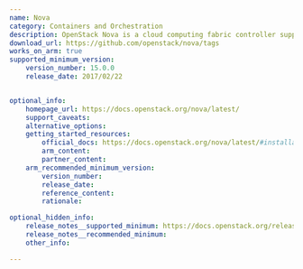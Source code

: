```yaml
---
name: Nova
category: Containers and Orchestration
description: OpenStack Nova is a cloud computing fabric controller supporting libvirt, VMware, and OpenStack Ironic.
download_url: https://github.com/openstack/nova/tags
works_on_arm: true
supported_minimum_version:
    version_number: 15.0.0
    release_date: 2017/02/22


optional_info:
    homepage_url: https://docs.openstack.org/nova/latest/
    support_caveats:
    alternative_options:
    getting_started_resources:
        official_docs: https://docs.openstack.org/nova/latest/#installation
        arm_content:
        partner_content:
    arm_recommended_minimum_version:
        version_number:
        release_date:
        reference_content:
        rationale:

optional_hidden_info:
    release_notes__supported_minimum: https://docs.openstack.org/releasenotes/nova/ocata.html
    release_notes__recommended_minimum:
    other_info:

---
```

